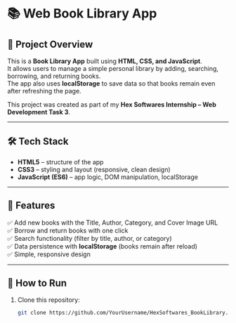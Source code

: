 # 📚 Web Book Library App

## 📌 Project Overview

This is a **Book Library App** built using **HTML, CSS, and JavaScript**.  
It allows users to manage a simple personal library by adding, searching, borrowing, and returning books.  
The app also uses **localStorage** to save data so that books remain even after refreshing the page.

This project was created as part of my **Hex Softwares Internship – Web Development Task 3**.

---

## 🛠️ Tech Stack

- **HTML5** – structure of the app
- **CSS3** – styling and layout (responsive, clean design)
- **JavaScript (ES6)** – app logic, DOM manipulation, localStorage

---

## 📂 Features

✅ Add new books with the Title, Author, Category, and Cover Image URL  
✅ Borrow and return books with one click  
✅ Search functionality (filter by title, author, or category)  
✅ Data persistence with **localStorage** (books remain after reload)  
✅ Simple, responsive design

---

## 🚀 How to Run

1. Clone this repository:
   ```bash
   git clone https://github.com/YourUsername/HexSoftwares_BookLibrary.git
   ```
